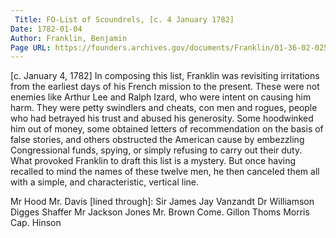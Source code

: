 ```yaml
---
 Title: FO-List of Scoundrels, [c. 4 January 1782]
Date: 1782-01-04
Author: Franklin, Benjamin
Page URL: https://founders.archives.gov/documents/Franklin/01-36-02-0258
---
```


[c. January 4, 1782]
In composing this list, Franklin was revisiting irritations from the earliest days of his French mission to the present. These were not enemies like Arthur Lee and Ralph Izard, who were intent on causing him harm. They were petty swindlers and cheats, con men and rogues, people who had betrayed his trust and abused his generosity. Some hoodwinked him out of money, some obtained letters of recommendation on the basis of false stories, and others obstructed the American cause by embezzling Congressional funds, spying, or simply refusing to carry out their duty. What provoked Franklin to draft this list is a mystery. But once having recalled to mind the names of these twelve men, he then canceled them all with a simple, and characteristic, vertical line.
 

Mr Hood
    Mr. Davis
    [lined through]: Sir James Jay
    Vanzandt
    Dr Williamson
    Digges
    Shaffer
    Mr Jackson Jones
    Mr. Brown
    Come. Gillon
    Thoms Morris
    Cap. Hinson

